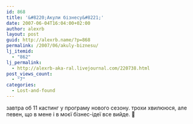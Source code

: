 ```yaml
---
id: 868
title: '&#8220;Акули бізнесу&#8221;'
date: 2007-06-04T16:04:00+02:00
author: alexrb
layout: post
guid: http://alexrb.name/?p=868
permalink: /2007/06/akuly-biznesu/
lj_itemid:
  - "862"
lj_permalink:
  - http://alexrb-aka-ral.livejournal.com/220738.html
post_views_count:
  - "7"
categories:
  - Lost-and-found
---
```

завтра об 11 кастинг у програму нового сезону. трохи хвилююся, але певен, що в мене і в моєї бізнес-ідеї все вийде. 🙂